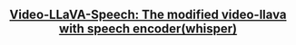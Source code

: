 <h2 align="center"> <a href="https://arxiv.org/abs/2311.10122">Video-LLaVA-Speech: The modified video-llava with speech encoder(whisper)</a></h2>